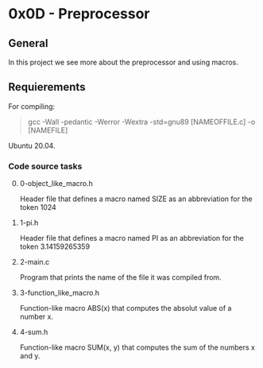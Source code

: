 # 0x0D - Preprocessor

## General

In this project we see more about the preprocessor and using macros.

## Requierements

For compiling:

> gcc -Wall -pedantic -Werror -Wextra -std=gnu89 [NAMEOFFILE.c] -o [NAMEFILE]

Ubuntu 20.04.

### Code source tasks

0. 0-object_like_macro.h

    Header file that defines a macro named SIZE as an abbreviation for the token 1024

1. 1-pi.h

    Header file that defines a macro named PI as an abbreviation for the token 3.14159265359

2. 2-main.c

    Program that prints the name of the file it was compiled from.

3. 3-function_like_macro.h

    Function-like macro ABS(x) that computes the absolut value of a number x.

4. 4-sum.h

    Function-like macro SUM(x, y) that computes the sum of the numbers x and y.